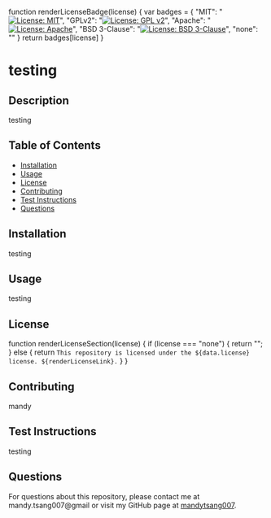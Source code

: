 
function renderLicenseBadge(license) {
    var badges = {
        "MIT": "[![License: MIT](https://img.shields.io/badge/License-MIT-yellow.svg)](https://opensource.org/licenses/MIT)",
        "GPLv2": "[![License: GPL v2](https://img.shields.io/badge/License-GPL_v2-blue.svg)](https://www.gnu.org/licenses/old-licenses/gpl-2.0.en.html)",
        "Apache": "[![License: Apache](https://img.shields.io/badge/License-Apache_2.0-blue.svg)](https://opensource.org/licenses/Apache-2.0)",
        "BSD 3-Clause": "[![License: BSD 3-Clause](https://img.shields.io/badge/License-BSD_3--Clause-blue.svg)](https://opensource.org/licenses/BSD-3-Clause)",
        "none": ""
    }
    return badges[license]
}

# testing
    
## Description

testing


## Table of Contents

* [Installation](#installation)
* [Usage](#usage)
* [License](#license)
* [Contributing](#contributing)
* [Test Instructions](#test)
* [Questions](#questions)


## Installation

testing


## Usage

testing


## License

function renderLicenseSection(license) {
    if (license === "none") {
        return "";
    } else {
        return `This repository is licensed under the ${data.license} license. ${renderLicenseLink}.`
    }
}


## Contributing

mandy
    
    
## Test Instructions

testing


## Questions

For questions about this repository, please contact me at mandy.tsang007@gmail or visit my GitHub page at [mandytsang007](https://www.github.com/undefined). 
    
